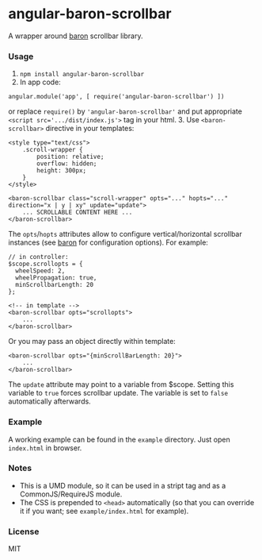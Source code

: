 # angular-baron-scrollbar
A wrapper around [baron](https://github.com/Diokuz/baron) scrollbar library.

### Usage
1. `npm install angular-baron-scrollbar`
2. In app code:
  ```
  angular.module('app', [ require('angular-baron-scrollbar') ])
  ```
  or replace `require()` by `'angular-baron-scrollbar'` and put appropriate `<script src='.../dist/index.js'>` tag in your html.
3. Use `<baron-scrollbar>` directive in your templates:
```
<style type="text/css">
	.scroll-wrapper {
		position: relative;
		overflow: hidden;
		height: 300px;
	}
</style>

<baron-scrollbar class="scroll-wrapper" opts="..." hopts="..." direction="x | y | xy" update="update">
	... SCROLLABLE CONTENT HERE ...
</baron-scrollbar>
```

The `opts`/`hopts` attributes allow to configure vertical/horizontal scrollbar instances
(see [baron](https://github.com/Diokuz/baron) for configuration options).
For example:
```
// in controller:
$scope.scrollopts = {
  wheelSpeed: 2,
  wheelPropagation: true,
  minScrollbarLength: 20
};

<!-- in template -->
<baron-scrollbar opts="scrollopts">
	...
</baron-scrollbar>
```

Or you may pass an object directly within template:
```
<baron-scrollbar opts="{minScrollBarLength: 20}">
	...
</baron-scrollbar>
```

The `update` attribute may point to a variable from $scope. Setting this variable to
`true` forces scrollbar update. The variable is set to `false` automatically afterwards.

### Example
A working example can be found in the `example` directory. Just open `index.html` in browser.

### Notes
* This is a UMD module, so it can be used in a stript tag and as a CommonJS/RequireJS module.
* The CSS is prepended to `<head>` automatically (so that you can override it if you want;
  see `example/index.html` for example).

### License
MIT
